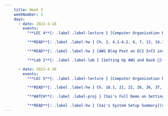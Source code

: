 ```yaml
---
    title: Week 3
    weekNumber: 3
    days:
      - date: 2023-4-18
        events:
          "**LEC 4**{: .label .label-lecture } [Computer Organization Part 2-a](resources/lectures/Lec_04-Topic1-Part_2a-OS.pdf)": "[📺](https://podcast.ucsd.edu/watch/sp23/dsc102_a00/5)"

          "**READ**{: .label .label-hw } Ch. 2, 4.1-4.2, 6, 7, 13, 14.1 of Comet Book":

          "**READ**{: .label .label-hw } [AWS Blog Post on EC2 Inf2 instances](https://aws.amazon.com/blogs/aws/amazon-ec2-inf2-instances-for-low-cost-high-performance-generative-ai-inference-are-now-generally-available/?trk=57fb336f-4920-4095-9824-18857850f710&sc_channel=sm)":

          "**Lab 1**{: .label .label-lab } [Setting Up AWS and Dask 📝](resources/labs/PA0_Discussion_Session.pdf) - [Jupyter Demo 📔](resources/labs/dask_demo_notebook.ipynb)": "[📺](https://podcast.ucsd.edu/watch/sp23/dsc102_a01/1)"

      - date: 2023-4-20
        events:
          "**LEC 5**{: .label .label-lecture } [Computer Organization Part 2-b](resources/lectures/Lec_05-Topic1-Part_2b-OS.pdf)": 

          "**READ**{: .label .label-hw } Ch. 18.1, 21, 22, 26, 36, 37, 39, 40.1-40.2 of Comet Book":

          "**WATCH**{: .label .label-proj } [Sai's Full Demo on Setting up AWS and Dask](https://youtu.be/VOMfZWLBRM8)": "[📺](https://youtu.be/VOMfZWLBRM8)"

          "**READ**{: .label .label-hw } [Sai's System Setup Summary](resources/labs/DSC102_PA0_System_Setup.pdf)":
---
```

